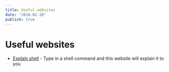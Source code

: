 ```yaml
---
title: Useful websites
date: "2018-02-28"
publish: true
---
```


# Useful websites

- [Explain shell](https://explainshell.com/) - Type in a shell command and this website will explain it to you